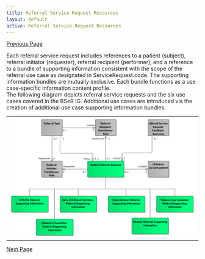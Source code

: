 ```yaml
---
title: Referral Service Request Resources
layout: default
active: Referral Service Request Resources
---
```


[Previous Page](Workflow_Management_Resources.html)

Each referral service request includes references to a patient (subject), referral initiator (requester), referral recipient (performer), and a reference to a bundle of supporting information consistent with the scope of the referral use case as designated in ServiceRequest.code. The supporting information bundles are mutually exclusive. Each bundle functions as a use case-specific information content profile.  
The following diagram depicts referral service requests and the six use cases covered in the BSeR IG. Additional use cases are introduced via the creation of additional use case supporting information bundles. 

<center><table><tr><td><img src="Referral Service Request.png" /></td></tr></table></center>


[Next Page](Referral_Service_Request_Clinical_Statements.html)